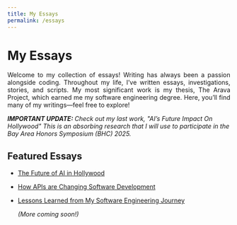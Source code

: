 ```yaml
---
title: My Essays
permalink: /essays
---
```


# My Essays  
<p align="justify">Welcome to my collection of essays! Writing has always been a passion alongside coding. 
Throughout my life, I’ve written essays, investigations, stories, and scripts. 
My most significant work is my thesis, The Arava Project, which earned me my software engineering degree. 
Here, you’ll find many of my writings—feel free to explore!</p>

<i><b>IMPORTANT UPDATE: </b> Check out my last work, "AI’s Future Impact On Hollywood" This is an absorbing 
research that I will use to participate in the Bay Area Honors Symposium (BHC) 2025.</i> 

## Featured Essays  
- [The Future of AI in Hollywood](#)  
- [How APIs are Changing Software Development](#)  
- [Lessons Learned from My Software Engineering Journey](#)

  *(More coming soon!)*  
